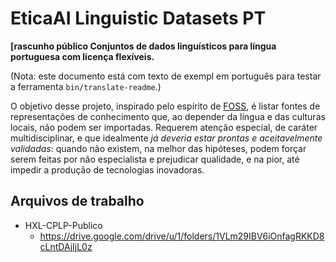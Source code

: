 # EticaAI Linguistic Datasets PT
**[rascunho público Conjuntos de dados linguísticos para língua portuguesa
com licença flexíveis.**

(Nota: este documento está com texto de exempl em português para testar a
ferramenta `bin/translate-readme`.)

O objetivo desse projeto, inspirado pelo espírito de [FOSS](https://pt.wikipedia.org/wiki/Software_livre_e_de_c%C3%B3digo_aberto),
é listar fontes de representações de conhecimento que, ao depender da língua
e das culturas locais, não podem ser importadas. Requerem atenção especial, de
caráter multidisciplinar, e que idealmente _já deveria estar prontas e
aceitavelmente validadas_: quando não existem, na melhor das hipóteses, podem
forçar serem feitas por não especialista e prejudicar qualidade, e na pior, até
impedir a produção de tecnologias inovadoras.


## Arquivos de trabalho
- HXL-CPLP-Publico
  - <https://drive.google.com/drive/u/1/folders/1VLm29IBV6iOnfagRKKD8cLntDAjIjL0z>